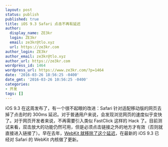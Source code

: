 ```yaml
---
layout: post
status: publish
published: true
title: iOS 9.3 Safari 点击不再有延迟
author:
  display_name: ZE3kr
  login: ZE3kr
  email: ze3kr@tlo.xyz
  url: https://ze3kr.com
author_login: ZE3kr
author_email: ze3kr@tlo.xyz
author_url: https://ze3kr.com
wordpress_id: 1464
wordpress_url: https://www.ze3kr.com/?p=1464
date: '2016-03-26 18:56:25 -0400'
date_gmt: '2016-03-26 10:56:25 -0400'
categories:
- 开发
tags: []
---
```

<p>iOS 9.3 在这周发布了，有一个很不起眼的改进：Safari 针对适配移动版的网页去掉了点击时的 300ms 延迟。对于普通用户来说，会发现浏览网页的速度似乎变快了。对于网页开发者来说，不再需要引入类似 FastClick 这样的 Hack 了。目前测试来看，双击放大的功能仍然可用，但是必须点击链接之外的地方才有效（否则就直接进入链接了）。早在去年，<a target="_blank" href="https://trac.webkit.org/changeset/191072">WebKit 就移除了这个延迟</a>，在最新的 iOS 9.3 已经对 Safari 的 WebKit 内核做了更新。</p>
